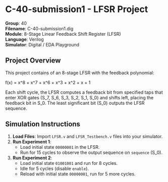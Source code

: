 # C-40-submission1 - LFSR Project

**Group**: 40  
**Filename**: C-40-submission1.dig  
**Module**: 8-Stage Linear Feedback Shift Register (LFSR)  
**Language**: Verilog  
**Simulator**: Digital / EDA Playground  

## Project Overview
This project contains of an 8-stage LFSR with the feedback polynomial:

f(x) = x^8 + x^7 + x^6 + x^3 + x^2 + x + 1

Each shift cycle, the LFSR computes a feedback bit from specified taps that enter XOR gates (S_7, S_6, 
S_3, S_2, S_1, S_0) and shifts left, placing the feedback bit in S_0. The least
significant bit (S_0) outputs the LFSR sequence.

## Simulation Instructions
1. **Load Files**: Import `LFSR.v` and `LFSR_Testbench.v` files into your simulator.
2. **Run Experiment 1**:
   - Load initial state `00000001` in the LFSR.
   - Run for 15 cycles to observe the output sequence on `sequence` (S_0).
3. **Run Experiment 2**:
   - Load initial state `01001001` and run for 8 cycles.
   - Idle for 5 cycles (disable `enable`).
   - Reload with initial state `00000001`, run for 5 more cycles.

